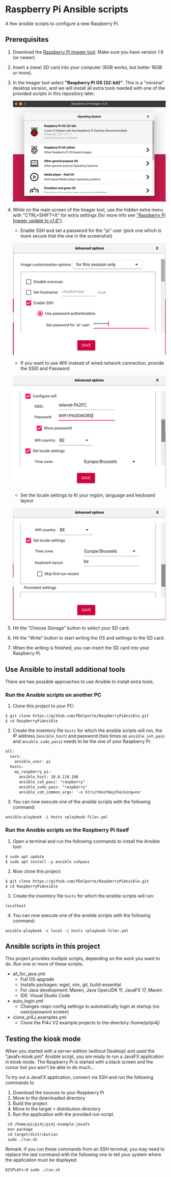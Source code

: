 # Raspberry Pi Ansible scripts

A few ansible scripts to configure a new Raspberry Pi.

## Prerequisites

1. Download the [Raspberry Pi Imager tool](https://www.raspberrypi.org/software/). 
   Make sure you have version 1.6 (or newer).
2. Insert a (new) SD card into your computer (8GB works, but better 16GB or more).
3. In the Imager tool select **"Raspberry Pi OS (32-bit)"**. This is a "minimal" desktop version, and we will 
   install all extra tools needed with one of the provided scripts in this repository later.

   ![Screenshot of the Raspberry Pi Imager tool](docs/imager.png)

4. While on the main screen of the Imager tool, use the hidden extra menu with "CTRL+SHIFT+X" for extra settings
   (for more info see ["Raspberry Pi Imager update to v1.6"](https://www.raspberrypi.org/blog/raspberry-pi-imager-update-to-v1-6/)).
   * Enable SSH and set a password for the "pi" user (pick one which is more secure that the one in the screenshot)

   ![Screenshot of the Raspberry Pi Imager tool](docs/settings-ssh.png)
   
   * If you want to use Wifi instead of wired network connection, provide the SSID and Password

   ![Screenshot of the Raspberry Pi Imager tool](docs/settings-wifi.png)
   
   * Set the locale settings to fit your region, language and keyboard layout

   ![Screenshot of the Raspberry Pi Imager tool](docs/settings-locale.png)

5. Hit the "Choose Storage" button to select your SD card.

6. Hit the "Write" button to start writing the OS and settings to the SD card.

7. When the writing is finished, you can insert the SD card into your Raspberry Pi.

## Use Ansible to install additional tools

There are two possible approaches to use Ansible to install extra tools.

### Run the Ansible scripts on another PC 

1. Clone this project to your PC:

```
$ git clone https://github.com/FDelporte/RaspberryPiAnsible.git
$ cd RaspberryPiAnsible
```

2. Create the inventory file `hosts` for which the ansible scripts will run, the IP address (`ansible_host`) and
   password (two times as `ansible_ssh_pass` and `ansible_sudo_pass`) needs to be the one of your Raspberry Pi:

```
all:
  vars:
    ansible_user: pi
  hosts: 
    my_raspberry_pi:
      ansible_host: 10.0.110.100
      ansible_ssh_pass: "raspberry"
      ansible_sudo_pass: "raspberry"
      ansible_ssh_common_args: '-o StrictHostKeyChecking=no'
```

3. You can now execute one of the ansible scripts with the following command:

```
ansible-playbook -i hosts <playbook-file>.yml
```
   
### Run the Ansible scripts on the Raspberry Pi itself

1. Open a terminal and run the following commands to install the Ansible tool:

```
$ sudo apt update
$ sudo apt install -y ansible sshpass
```

2. Now clone this project:

```
$ git clone https://github.com/FDelporte/RaspberryPiAnsible.git
$ cd RaspberryPiAnsible
```

3. Create the inventory file `hosts` for which the ansible scripts will run:

```
localhost
```

4. You can now execute one of the ansible scripts with the following command:

```
ansible-playbook -c local -i hosts <playbook-file>.yml
```

## Ansible scripts in this project

This project provides multiple scripts, depending on the work you want to do. Run one or more
of these scripts.

* all_for_java.yml
   * Full OS upgrade
   * Installs packages: wget, vim, git, build-essential
   * For Java development: Maven, Java OpenJDK 11, JavaFX 17, Maven
   * IDE: Visual Studio Code
* auto_login.yml
   * Changes raspi-config settings to automatically login at startup (no user/password screen)
* clone_pi4J_examples.yml
   * Clone the Pi4J V2 example projects to the directory /home/pi/pi4j/
   
## Testing the kiosk mode

When you started with a server-edition (without Desktop) and used the "javafx-kiosk.yml" Ansible script,
you are ready to run a JavaFX application in kiosk mode. The Raspberry Pi is started with a black screen and the cursor
but you won't be able to do much...

To try out a JavaFX application, connect via SSH and run the following commands to 

1. Download the sources to your Raspberry Pi
2. Move to the downloaded directory
3. Build the project
4. Move to the target > distribution directory
5. Run the application with the provided run-script

```
 cd /home/pi/pi4j/pi4j-example-javafx
 mvn package
 cd target/distribution
 sudo ./run.sh
```

Remark: if you run these commands from an SSH terminal, you may need to replace the last command with the 
following one to tell your system where the application must be displayed:

```
DISPLAY=:0 sudo ./run.sh
```
